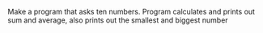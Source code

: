 Make a program that asks ten numbers. Program calculates and prints out sum and average, also prints out the smallest and biggest number